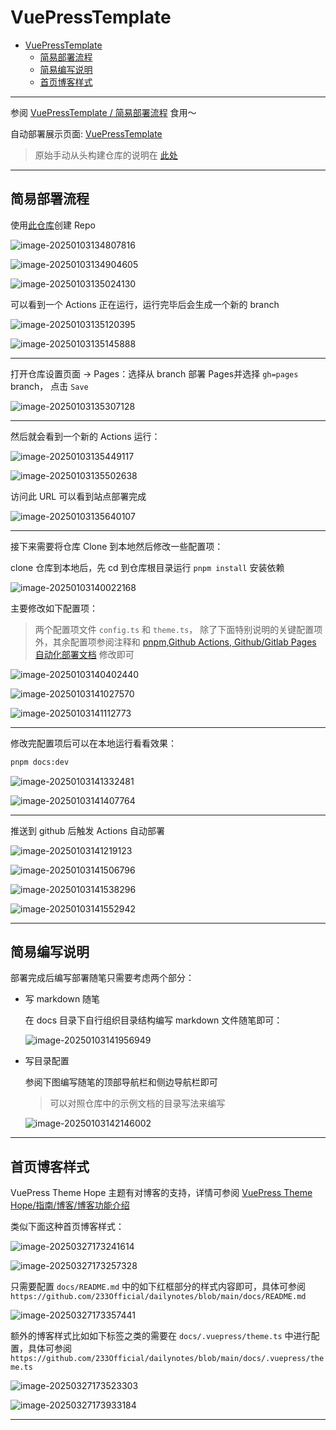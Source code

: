# VuePressTemplate

- [VuePressTemplate](#vuepresstemplate)
  - [简易部署流程](#简易部署流程)
  - [简易编写说明](#简易编写说明)
  - [首页博客样式](#首页博客样式)

---

参阅 [VuePressTemplate / 简易部署流程](https://233official.github.io/VuePressTemplate/) 食用～

自动部署展示页面: [VuePressTemplate](https://233official.github.io/VuePressTemplate/)

> 原始手动从头构建仓库的说明在 [此处](https://233official.github.io/dailynotes/NoteTools/VuePress.html#pnpm-github-actions-github-gitlab-pages-%E8%87%AA%E5%8A%A8%E5%8C%96%E9%83%A8%E7%BD%B2%E6%96%87%E6%A1%A3)

---

## 简易部署流程

使用[此仓库](https://github.com/233Official/VuePressTemplate)创建 Repo

![image-20250103134807816](http://cdn.ayusummer233.top/DailyNotes/202501031348058.png)

![image-20250103134904605](http://cdn.ayusummer233.top/DailyNotes/202501031349667.png)

![image-20250103135024130](http://cdn.ayusummer233.top/DailyNotes/202501031350186.png)

可以看到一个 Actions 正在运行，运行完毕后会生成一个新的 branch

![image-20250103135120395](http://cdn.ayusummer233.top/DailyNotes/202501031351451.png)

![image-20250103135145888](http://cdn.ayusummer233.top/DailyNotes/202501031351940.png)

---

打开仓库设置页面 -> Pages：选择从 branch 部署 Pages并选择 `gh=pages` branch， 点击 `Save`

![image-20250103135307128](http://cdn.ayusummer233.top/DailyNotes/202501031353184.png)

---

然后就会看到一个新的 Actions 运行：

![image-20250103135449117](http://cdn.ayusummer233.top/DailyNotes/202501031354182.png)

![image-20250103135502638](http://cdn.ayusummer233.top/DailyNotes/202501031355682.png)

访问此 URL 可以看到站点部署完成

![image-20250103135640107](http://cdn.ayusummer233.top/DailyNotes/202501031356179.png)

---

接下来需要将仓库 Clone 到本地然后修改一些配置项：

clone 仓库到本地后，先 cd 到仓库根目录运行 `pnpm install` 安装依赖

![image-20250103140022168](http://cdn.ayusummer233.top/DailyNotes/202501031400229.png)

主要修改如下配置项：

> 两个配置项文件 `config.ts` 和 `theme.ts`， 除了下面特别说明的关键配置项外，其余配置项参阅注释和  [pnpm,Github Actions, Github/Gitlab Pages 自动化部署文档](https://233official.github.io/dailynotes/NoteTools/VuePress.html#pnpm-github-actions-github-gitlab-pages-%E8%87%AA%E5%8A%A8%E5%8C%96%E9%83%A8%E7%BD%B2%E6%96%87%E6%A1%A3) 修改即可

![image-20250103140402440](http://cdn.ayusummer233.top/DailyNotes/202501031404518.png)

![image-20250103141027570](http://cdn.ayusummer233.top/DailyNotes/202501031410641.png)

![image-20250103141112773](http://cdn.ayusummer233.top/DailyNotes/202501031411821.png)

---

修改完配置项后可以在本地运行看看效果：

```bash
pnpm docs:dev
```

![image-20250103141332481](http://cdn.ayusummer233.top/DailyNotes/202501031413586.png)

![image-20250103141407764](http://cdn.ayusummer233.top/DailyNotes/202501031414837.png)

---

推送到 github 后触发 Actions 自动部署

![image-20250103141219123](http://cdn.ayusummer233.top/DailyNotes/202501031412193.png)

![image-20250103141506796](http://cdn.ayusummer233.top/DailyNotes/202501031415868.png)

![image-20250103141538296](http://cdn.ayusummer233.top/DailyNotes/202501031415400.png)

![image-20250103141552942](http://cdn.ayusummer233.top/DailyNotes/202501031415989.png)

---

## 简易编写说明

部署完成后编写部署随笔只需要考虑两个部分：

- 写 markdown 随笔

  在 docs 目录下自行组织目录结构编写 markdown 文件随笔即可：

  ![image-20250103141956949](http://cdn.ayusummer233.top/DailyNotes/202501031419024.png)

- 写目录配置

  参阅下图编写随笔的顶部导航栏和侧边导航栏即可

  > 可以对照仓库中的示例文档的目录写法来编写

  ![image-20250103142146002](http://cdn.ayusummer233.top/DailyNotes/202501031421146.png)

---

## 首页博客样式

VuePress Theme Hope 主题有对博客的支持，详情可参阅 [VuePress Theme Hope/指南/博客/博客功能介绍](https://theme-hope.vuejs.press/zh/guide/blog/intro.html)

类似下面这种首页博客样式：

![image-20250327173241614](http://cdn.ayusummer233.top/DailyNotes/202503271732864.png)

![image-20250327173257328](http://cdn.ayusummer233.top/DailyNotes/202503271733221.png)

只需要配置 `docs/README.md` 中的如下红框部分的样式内容即可，具体可参阅 `https://github.com/233Official/dailynotes/blob/main/docs/README.md`

![image-20250327173357441](http://cdn.ayusummer233.top/DailyNotes/202503271733521.png)

额外的博客样式比如如下标签之类的需要在 `docs/.vuepress/theme.ts` 中进行配置，具体可参阅 `https://github.com/233Official/dailynotes/blob/main/docs/.vuepress/theme.ts`

![image-20250327173523303](http://cdn.ayusummer233.top/DailyNotes/202503271735384.png)



![image-20250327173933184](http://cdn.ayusummer233.top/DailyNotes/202503271739269.png)

---

